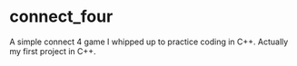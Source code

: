 # connect_four
A simple connect 4 game I whipped up to practice coding in C++. Actually my first project in C++.
